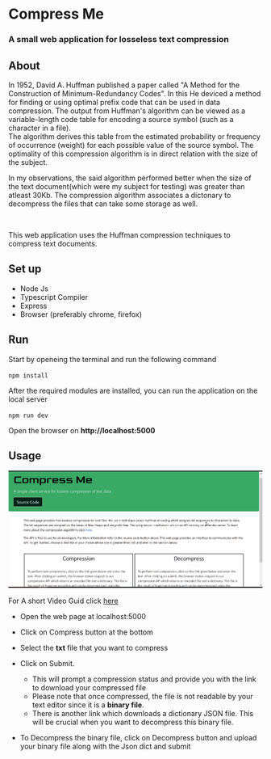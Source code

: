 # Compress Me

### A small web application for losseless text compression

## About

In 1952, David A. Huffman published a paper called "A Method for the Construction of Minimum-Redundancy Codes". In this He deviced a method for finding or using optimal prefix code that can be used in data compression.
The output from Huffman's algorithm can be viewed as a variable-length code table for encoding a source symbol (such as a character in a file).
<br/>
The algorithm derives this table from the estimated probability or frequency of occurrence (weight) for each possible value of the source symbol. The optimality of this compression algorithm is in direct relation with the size of the subject.

In my observations, the said algorithm performed better when the size of the text document(which were my subject for testing) was greater than atleast 30Kb. The compression algorithm associates a dictonary to decompress the files that can take some storage as well.

<br/>

This web application uses the Huffman compression techniques to compress text documents.

## Set up

- Node Js
- Typescript Compiler
- Express
- Browser (preferably chrome, firefox)

## Run

Start by openeing the terminal and run the following command

`npm install`

After the required modules are installed, you can run the application on the local server

`npm run dev`

Open the browser on **http://localhost:5000**

## Usage

[![YT](./img-preview.PNG)](https://www.youtube.com/watch?v=ouT8fTqci90 "Web App for Text compression")

For A short Video Guid click <a href="https://www.youtube.com/watch?v=ouT8fTqci90">here</a>

- Open the web page at localhost:5000
- Click on Compress button at the bottom
- Select the **txt** file that you want to compress
- Click on Submit.

  - This will prompt a compression status and provide you
    with the link to download your compressed file
  - Please note that once compressed, the file is not readable
    by your text editor since it is a **binary file**.
  - There is another link which downloads a dictionary JSON file.
    This will be crucial when you want to decompress this binary file.

- To Decompress the binary file, click on Decompress button and upload your binary file along with the Json dict and submit
